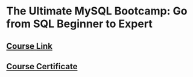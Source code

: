 # The Ultimate MySQL Bootcamp: Go from SQL Beginner to Expert

## [Course Link](https://www.udemy.com/course/the-ultimate-mysql-bootcamp-go-from-sql-beginner-to-expert/)

## [Course Certificate](https://www.udemy.com/certificate/UC-8c0aa9c1-fb5b-4dd7-84b4-004e801bfe50/)